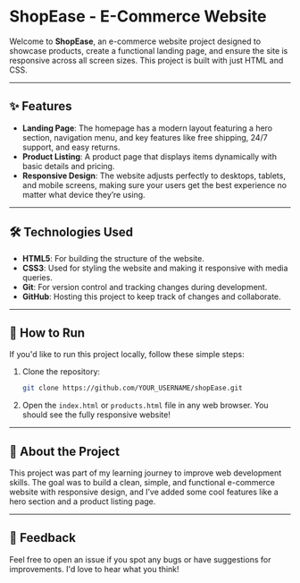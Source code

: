 # ShopEase - E-Commerce Website

Welcome to **ShopEase**, an e-commerce website project designed to showcase products, create a functional landing page, and ensure the site is responsive across all screen sizes. This project is built with just HTML and CSS.

---

## ✨ Features

- **Landing Page**: The homepage has a modern layout featuring a hero section, navigation menu, and key features like free shipping, 24/7 support, and easy returns.
- **Product Listing**: A product page that displays items dynamically with basic details and pricing.
- **Responsive Design**: The website adjusts perfectly to desktops, tablets, and mobile screens, making sure your users get the best experience no matter what device they’re using.

---

## 🛠 Technologies Used

- **HTML5**: For building the structure of the website.
- **CSS3**: Used for styling the website and making it responsive with media queries.
- **Git**: For version control and tracking changes during development.
- **GitHub**: Hosting this project to keep track of changes and collaborate.

---

## 🏁 How to Run

If you'd like to run this project locally, follow these simple steps:

1. Clone the repository:
    ```bash
    git clone https://github.com/YOUR_USERNAME/shopEase.git
    ```

2. Open the `index.html` or `products.html` file in any web browser. You should see the fully responsive website!

---


## 🤔 About the Project

This project was part of my learning journey to improve web development skills. The goal was to build a clean, simple, and functional e-commerce website with responsive design, and I’ve added some cool features like a hero section and a product listing page.

---

## 💬 Feedback

Feel free to open an issue if you spot any bugs or have suggestions for improvements. I'd love to hear what you think!


